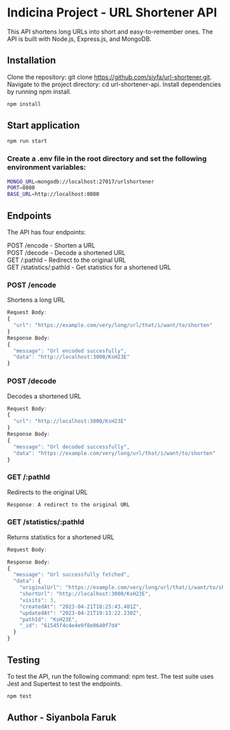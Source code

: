 # Indicina Project - URL Shortener API

This API shortens long URLs into short and easy-to-remember ones. The API is built with Node.js, Express.js, and MongoDB.

## Installation
Clone the repository: git clone https://github.com/siyfa/url-shortener.git.
Navigate to the project directory: cd url-shortener-api.
Install dependencies by running npm install.
```bash
npm install
```

## Start application
```bash
npm run start
```
### Create a .env file in the root directory and set the following environment variables:
```bash
MONGO_URL=mongodb://localhost:27017/urlshortener
PORT=8080
BASE_URL=http://localhost:8080
```

## Endpoints
The API has four endpoints:

POST /encode - Shorten a URL    
POST /decode - Decode a shortened URL   
GET /:pathId - Redirect to the original URL   
GET /statistics/:pathId - Get statistics for a shortened URL

### POST /encode
Shortens a long URL
```javascript
Request Body:
{
  "url": "https://example.com/very/long/url/that/i/want/to/shorten"
}
Response Body:
{
  "message": "Url encoded succesfully",
  "data": "http://localhost:3000/KsH23E"
}
```
### POST /decode
Decodes a shortened URL
```javascript
Request Body:
{
  "url": "http://localhost:3000/KsH23E"
}
Response Body:
{
  "message": "Url decoded successfully",
  "data": "https://example.com/very/long/url/that/i/want/to/shorten"
}
```
### GET /:pathId 
Redirects to the original URL
```javascript
Response: A redirect to the original URL
```
### GET /statistics/:pathId
Returns statistics for a shortened URL
```javascript
Request Body:

Response Body:
{
  "message": "Url successfully fetched",
  "data": {
    "originalUrl": "https://example.com/very/long/url/that/i/want/to/shorten",
    "shortUrl": "http://localhost:3000/KsH23E",
    "visits": 3,
    "createdAt": "2023-04-21T18:25:43.401Z",
    "updatedAt": "2023-04-21T19:13:22.230Z",
    "pathId": "KsH23E",
    "_id": "61545f4c4e4e9f8e0640f7d4"
  }
}
```

## Testing

To test the API, run the following command: npm test.
The test suite uses Jest and Supertest to test the endpoints.
```bash
npm test
```

## Author - Siyanbola Faruk